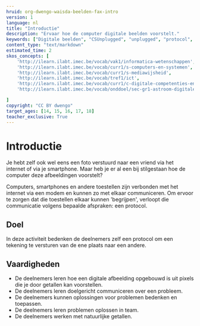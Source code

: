 ```yaml
---
hruid: org-dwengo-waisda-beelden-fax-intro
version: 1
language: nl
title: "Introductie"
description: "Ervaar hoe de computer digitale beelden voorstelt."
keywords: ["Digitale beelden", "CSUnplugged", "unplugged", "protocol", "netwerken", "ecodering"]
content_type: "text/markdown"
estimated_time: 2
skos_concepts: [
    'http://ilearn.ilabt.imec.be/vocab/vak1/informatica-wetenschappen', 
    'http://ilearn.ilabt.imec.be/vocab/curr1/s-computers-en-systemen',
    'http://ilearn.ilabt.imec.be/vocab/curr1/s-mediawijsheid',
    'http://ilearn.ilabt.imec.be/vocab/tref1/ict',
    'http://ilearn.ilabt.imec.be/vocab/curr1/c-digitale-competenties-en-mediawijsheid',
    'http://ilearn.ilabt.imec.be/vocab/onddoel/sec-gr1-astroom-digitale-competenties-en-mediawijsheid-4.5',

]
copyright: "CC BY dwengo"
target_ages: [14, 15, 16, 17, 18]
teacher_exclusive: True
---
```


# Introductie

Je hebt zelf ook wel eens een foto verstuurd naar een vriend via het internet of via je smartphone. Maar heb je er al een bij stilgestaan hoe de computer deze afbeeldingen voorstelt?

Computers, smartphones en andere toestellen zijn verbonden met het internet via een modem en kunnen zo met elkaar communiceren. Om ervoor te zorgen dat die toestellen elkaar kunnen 'begrijpen', verloopt die communicatie volgens bepaalde afspraken: een protocol.

## Doel

In deze activiteit bedenken de deelnemers zelf een protocol om een tekening te versturen van de ene plaats naar een andere.

## Vaardigheden

* De deelnemers leren hoe een digitale afbeelding opgebouwd is uit pixels die je door getallen kan voorstellen. 
* De deelnemers leren doelgericht communiceren over een probleem. 
* De deelnemers kunnen oplossingen voor problemen bedenken en toepassen. 
* De deelnemers leren problemen oplossen in team. 
* De deelnemers werken met natuurlijke getallen.
